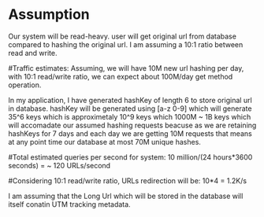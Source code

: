 # Assumption

Our system will be read-heavy. user will get original url from database compared to hashing the original url.
I am assuming a 10:1 ratio between read and write.

#Traffic estimates: 
Assuming, we will have 10M new url hashing per day, with 10:1 read/write ratio, we can expect about 100M/day get method operation.

In my application, I have generated hashKey of length 6 to store original url in database. hashKey will be generated using [a-z 0-9]
which will generate 35^6 keys which is approximetaly 10^9 keys which 1000M ~ 1B keys which will accomadate our assumed hashing requests beacuse as we are retaining hashKeys for 7 days and each day we are getting 10M requests that means at any point time our database at most 70M unique hashes.

#Total estimated queries per second for system:
10 million/(24 hours*3600 seconds) = ~ 120 URLs/second

#Considering 10:1 read/write ratio, URLs redirection will be:
10*4 = 1.2K/s

I am assuming that the Long Url which will be stored in the database will itself conatin UTM tracking metadata.

